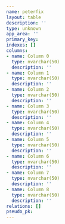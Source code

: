 ```yaml
---
name: peterfix
layout: table
description: ''
type: unknown
app_area: ''
primary_key: 
indexes: []
columns:
- name: Column 0
  type: nvarchar(50)
  description: ''
- name: Column 1
  type: nvarchar(50)
  description: ''
- name: Column 2
  type: nvarchar(50)
  description: ''
- name: Column 3
  type: nvarchar(50)
  description: ''
- name: Column 4
  type: nvarchar(50)
  description: ''
- name: Column 5
  type: nvarchar(50)
  description: ''
- name: Column 6
  type: nvarchar(50)
  description: ''
- name: Column 7
  type: nvarchar(50)
  description: ''
- name: Column 8
  type: nvarchar(50)
  description: ''
relations: []
pseudo_pk: 
---
```


